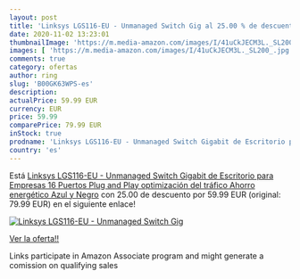 ```yaml
---
layout: post
title: 'Linksys LGS116-EU - Unmanaged Switch Gig al 25.00 % de descuento'
date: 2020-11-02 13:23:01
thumbnailImage: 'https://m.media-amazon.com/images/I/41uCkJECM3L._SL200_.jpg'
images: [ 'https://m.media-amazon.com/images/I/41uCkJECM3L._SL200_.jpg' ]
comments: true
category: ofertas
author: ring
slug: 'B00GK63WPS-es'
description:
actualPrice: 59.99 EUR
currency: EUR
price: 59.99
comparePrice: 79.99 EUR
inStock: true
prodname: 'Linksys LGS116-EU - Unmanaged Switch Gigabit de Escritorio para Empresas  16 Puertos  Plug and Play  optimización del tráfico  Ahorro energético   Azul y Negro'
country: 'es'
---
```


Está [Linksys LGS116-EU - Unmanaged Switch Gigabit de Escritorio para Empresas  16 Puertos  Plug and Play  optimización del tráfico  Ahorro energético   Azul y Negro](https://www.amazon.es/dp/B00GK63WPS/?tag=tolees-21) con 25.00 de descuento por 59.99 EUR (original: 79.99 EUR) en el siguiente enlace!

[![Linksys LGS116-EU - Unmanaged Switch Gig](https://m.media-amazon.com/images/I/41uCkJECM3L._SL200_.jpg)](https://www.amazon.es/dp/B00GK63WPS/?tag=tolees-21)

[Ver la oferta!!](https://www.amazon.es/dp/B00GK63WPS/?tag=tolees-21)

Links participate in Amazon Associate program and might generate a comission on qualifying sales


